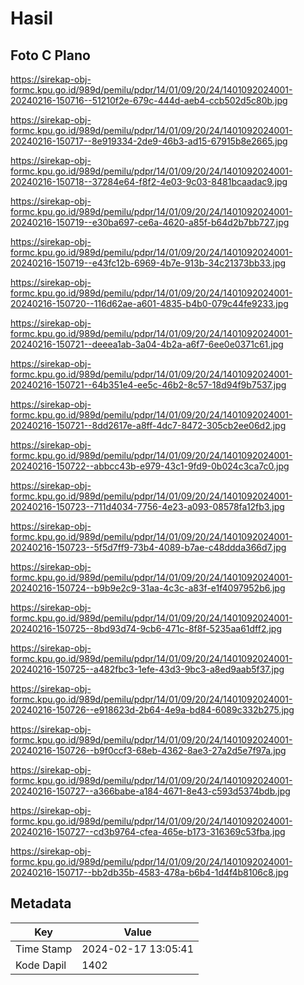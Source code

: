 # Hasil

## Foto C Plano

https://sirekap-obj-formc.kpu.go.id/989d/pemilu/pdpr/14/01/09/20/24/1401092024001-20240216-150716--51210f2e-679c-444d-aeb4-ccb502d5c80b.jpg

https://sirekap-obj-formc.kpu.go.id/989d/pemilu/pdpr/14/01/09/20/24/1401092024001-20240216-150717--8e919334-2de9-46b3-ad15-67915b8e2665.jpg

https://sirekap-obj-formc.kpu.go.id/989d/pemilu/pdpr/14/01/09/20/24/1401092024001-20240216-150718--37284e64-f8f2-4e03-9c03-8481bcaadac9.jpg

https://sirekap-obj-formc.kpu.go.id/989d/pemilu/pdpr/14/01/09/20/24/1401092024001-20240216-150719--e30ba697-ce6a-4620-a85f-b64d2b7bb727.jpg

https://sirekap-obj-formc.kpu.go.id/989d/pemilu/pdpr/14/01/09/20/24/1401092024001-20240216-150719--e43fc12b-6969-4b7e-913b-34c21373bb33.jpg

https://sirekap-obj-formc.kpu.go.id/989d/pemilu/pdpr/14/01/09/20/24/1401092024001-20240216-150720--116d62ae-a601-4835-b4b0-079c44fe9233.jpg

https://sirekap-obj-formc.kpu.go.id/989d/pemilu/pdpr/14/01/09/20/24/1401092024001-20240216-150721--deeea1ab-3a04-4b2a-a6f7-6ee0e0371c61.jpg

https://sirekap-obj-formc.kpu.go.id/989d/pemilu/pdpr/14/01/09/20/24/1401092024001-20240216-150721--64b351e4-ee5c-46b2-8c57-18d94f9b7537.jpg

https://sirekap-obj-formc.kpu.go.id/989d/pemilu/pdpr/14/01/09/20/24/1401092024001-20240216-150721--8dd2617e-a8ff-4dc7-8472-305cb2ee06d2.jpg

https://sirekap-obj-formc.kpu.go.id/989d/pemilu/pdpr/14/01/09/20/24/1401092024001-20240216-150722--abbcc43b-e979-43c1-9fd9-0b024c3ca7c0.jpg

https://sirekap-obj-formc.kpu.go.id/989d/pemilu/pdpr/14/01/09/20/24/1401092024001-20240216-150723--711d4034-7756-4e23-a093-08578fa12fb3.jpg

https://sirekap-obj-formc.kpu.go.id/989d/pemilu/pdpr/14/01/09/20/24/1401092024001-20240216-150723--5f5d7ff9-73b4-4089-b7ae-c48ddda366d7.jpg

https://sirekap-obj-formc.kpu.go.id/989d/pemilu/pdpr/14/01/09/20/24/1401092024001-20240216-150724--b9b9e2c9-31aa-4c3c-a83f-e1f4097952b6.jpg

https://sirekap-obj-formc.kpu.go.id/989d/pemilu/pdpr/14/01/09/20/24/1401092024001-20240216-150725--8bd93d74-9cb6-471c-8f8f-5235aa61dff2.jpg

https://sirekap-obj-formc.kpu.go.id/989d/pemilu/pdpr/14/01/09/20/24/1401092024001-20240216-150725--a482fbc3-1efe-43d3-9bc3-a8ed9aab5f37.jpg

https://sirekap-obj-formc.kpu.go.id/989d/pemilu/pdpr/14/01/09/20/24/1401092024001-20240216-150726--e918623d-2b64-4e9a-bd84-6089c332b275.jpg

https://sirekap-obj-formc.kpu.go.id/989d/pemilu/pdpr/14/01/09/20/24/1401092024001-20240216-150726--b9f0ccf3-68eb-4362-8ae3-27a2d5e7f97a.jpg

https://sirekap-obj-formc.kpu.go.id/989d/pemilu/pdpr/14/01/09/20/24/1401092024001-20240216-150727--a366babe-a184-4671-8e43-c593d5374bdb.jpg

https://sirekap-obj-formc.kpu.go.id/989d/pemilu/pdpr/14/01/09/20/24/1401092024001-20240216-150727--cd3b9764-cfea-465e-b173-316369c53fba.jpg

https://sirekap-obj-formc.kpu.go.id/989d/pemilu/pdpr/14/01/09/20/24/1401092024001-20240216-150717--bb2db35b-4583-478a-b6b4-1d4f4b8106c8.jpg


## Metadata

| Key        | Value               |
| ---------- | ------------------- |
| Time Stamp | 2024-02-17 13:05:41 |
| Kode Dapil | 1402                |



